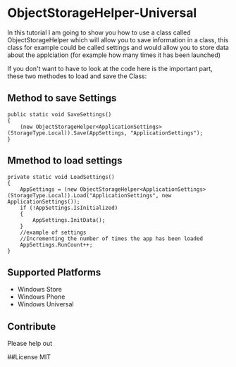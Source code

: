 ObjectStorageHelper-Universal
=============================

In this tutorial I am going to show you how to use a class called ObjectStorageHelper which will allow you to save information in a class, this class for example could be called settings and would allow you to store data about the applciation (for example how many times it has been launched)

If you don't want to have to look at the code here is the important part, these two methodes to load and save the Class:

## Method to save Settings
	public static void SaveSettings()
	{
		(new ObjectStorageHelper<ApplicationSettings>(StorageType.Local)).Save(AppSettings, "ApplicationSettings");
	}

## Mmethod to load settings
	private static void LoadSettings()
	{
		AppSettings = (new ObjectStorageHelper<ApplicationSettings>(StorageType.Local)).Load("ApplicationSettings", new ApplicationSettings());
		if (!AppSettings.IsInitialized)
		{
			AppSettings.InitData();
		}
		//example of settings
		//Incrementing the number of times the app has been loaded
		AppSettings.RunCount++;
	}


## Supported Platforms
* Windows Store
* Windows Phone
* Windows Universal

## Contribute	
Please help out

##License
MIT
